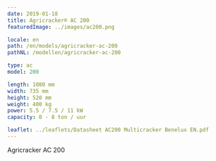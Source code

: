 ```yaml
---
date: 2019-01-18
title: Agricracker® AC 200
featuredImage: ../images/ac200.png

locale: en
path: /en/models/agricracker-ac-200
pathNL: /modellen/agricracker-ac-200

type: ac
model: 200

length: 1080 mm 
width: 735 mm
height: 520 mm
weight: 400 kg
power: 5.5 / 7.5 / 11 kW
capacity: 0 - 8 ton / uur

leaflet: ../leaflets/Datasheet AC200 Multicracker Benelux EN.pdf
---
```

Agricracker AC 200